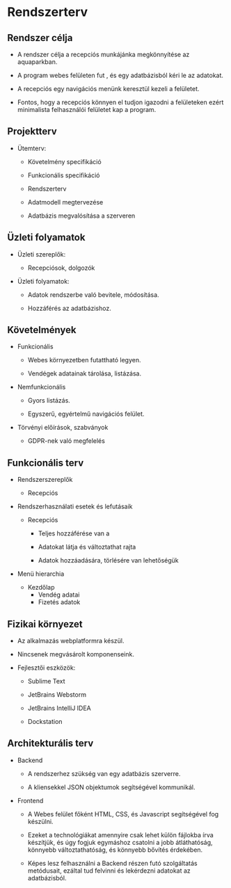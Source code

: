 # Rendszerterv
## Rendszer célja
- A rendszer célja a recepciós munkájánka megkönnyítése az aquaparkban.

- A program webes felületen fut , és egy adatbázisból kéri le az adatokat.

- A recepciós egy navigációs menünk keresztül kezeli a felületet.

- Fontos, hogy a recepciós könnyen el tudjon igazodni a felületeken ezért minimalista felhasználói felületet kap a program.

## Projektterv
- Ütemterv:
  - Követelmény specifikáció
 
  - Funkcionális specifikáció
  
  - Rendszerterv
  
  - Adatmodell megtervezése
  
  - Adatbázis megvalósítása a szerveren
  
 ## Üzleti folyamatok
 - Üzleti szereplők:
 
   - Recepciósok, dolgozók
   
 - Üzleti folyamatok:
 
   - Adatok rendszerbe való bevitele, módosítása.
   
   - Hozzáférés az adatbázishoz.
   
 ## Követelmények
 - Funkcionális
 
    - Webes környezetben futattható legyen.
    
    - Vendégek adatainak tárolása, listázása.
    
 - Nemfunkcionális
 
    - Gyors listázás.
    
    - Egyszerű, egyértelmű navigációs felület.
    
 - Törvényi előírások, szabványok
 
    - GDPR-nek való megfelelés

## Funkcionális terv
- Rendszerszereplők

    - Recepciós
    
- Rendszerhasználati esetek és lefutásaik

    - Recepciós
    
      - Teljes hozzáférése van a 
      
      - Adatokat látja és változtathat rajta
      
      - Adatok hozzáadására, törlésére van lehetőségük

- Menü hierarchia

    - Kezdőlap
      - Vendég adatai
      - Fizetés adatok

## Fizikai környezet
- Az alkalmazás webplatformra készül.

- Nincsenek megvásárolt komponenseink.

- Fejlesztői eszközök:

    - Sublime Text
    
    - JetBrains Webstorm
    
    - JetBrains IntelliJ IDEA
    
    - Dockstation
    
## Architekturális terv

- Backend

    - A rendszerhez szükség van egy adatbázis szerverre.
    
    - A kliensekkel JSON objektumok segítségével kommunikál.
    
- Frontend

    - A Webes felület főként HTML, CSS, és Javascript segítségével fog készülni.
    
    - Ezeket a technológiákat amennyire csak lehet külön fájlokba írva készítjük, és úgy fogjuk egymáshoz csatolni a jobb átláthatóság, könnyebb változtathatóság, és könnyebb bővítés érdekében.
    
    - Képes lesz felhasználni a Backend részen futó szolgáltatás metódusait, ezáltal tud felvinni és lekérdezni adatokat az adatbázisból.


